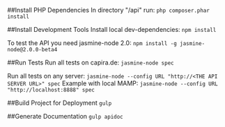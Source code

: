##Install PHP Dependencies
In directory "/api" run:
`php composer.phar install`

##Install Development Tools
Install local dev-dependencies:
`npm install`

To test the API you need jasmine-node 2.0:
`npm install -g jasmine-node@2.0.0-beta4`

##Run Tests
Run all tests on capira.de: 
`jasmine-node spec`

Run all tests on any server:
`jasmine-node --config URL "http://<THE API SERVER URL>" spec`
Example with local MAMP:
`jasmine-node --config URL "http://localhost:8888" spec`

##Build Project for Deployment
`gulp`

##Generate Documentation
`gulp apidoc`
